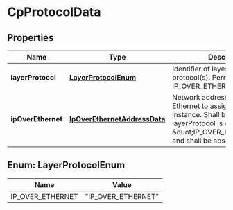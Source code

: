 
# CpProtocolData

## Properties
Name | Type | Description | Notes
------------ | ------------- | ------------- | -------------
**layerProtocol** | [**LayerProtocolEnum**](#LayerProtocolEnum) | Identifier of layer(s) and protocol(s). Permitted values: IP_OVER_ETHERNET.  | 
**ipOverEthernet** | [**IpOverEthernetAddressData**](IpOverEthernetAddressData.md) | Network address data for IP over Ethernet to assign to the extCP instance. Shall be present if layerProtocol is equal to \&quot;IP_OVER_ETHERNET\&quot;, and shall be absent otherwise.  |  [optional]


<a name="LayerProtocolEnum"></a>
## Enum: LayerProtocolEnum
Name | Value
---- | -----
IP_OVER_ETHERNET | &quot;IP_OVER_ETHERNET&quot;



